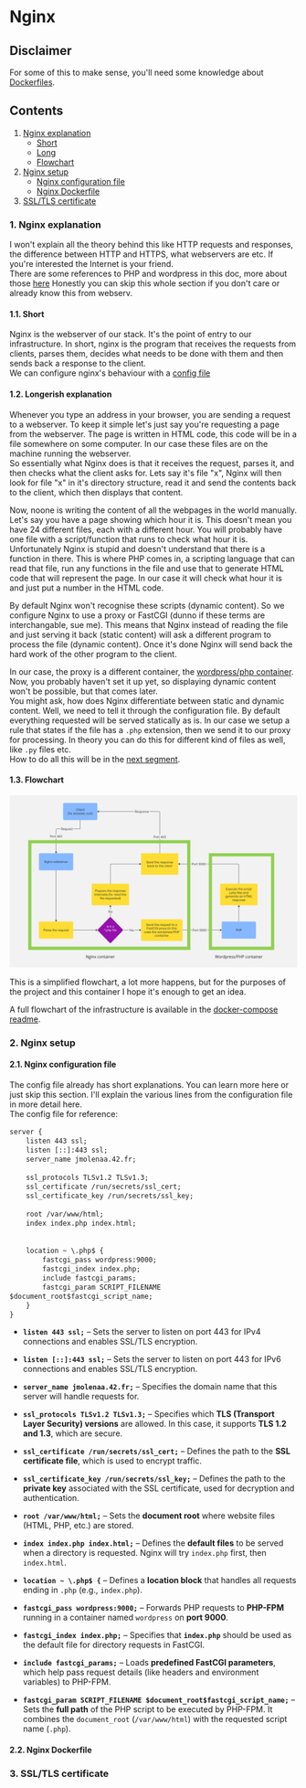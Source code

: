 # Nginx

## Disclaimer

For some of this to make sense, you'll need some knowledge about [Dockerfiles](../README.md).

## Contents

1. [Nginx explanation](#1-nginx-explanation)
	- [Short](#11-short)
	- [Long](#12-longerish-explanation)
	- [Flowchart](#13-flowchart)
2. [Nginx setup](#2-nginx-setup)
	- [Nginx configuration file](#21-nginx-configuration-file)
	- [Nginx Dockerfile](#22-nginx-dockerfile)
3. [SSL/TLS certificate](#3-ssltls-certificate)

### 1. Nginx explanation

I won't explain all the theory behind this like HTTP requests and responses, the difference between HTTP and HTTPS, what webservers are etc. If you're interested the Internet is your friend.  
There are some references to PHP and wordpress in this doc, more about those [here](../wordpress/README.md)
Honestly you can skip this whole section if you don't care or already know this from webserv.

#### 1.1. Short

Nginx is the webserver of our stack. It's the point of entry to our infrastructure. In short, nginx is the program that receives the requests from clients, parses them, decides what needs to be done with them and then sends back a response to the client.  
We can configure nginx's behaviour with a [config file](#21-nginx-configuration-file)

#### 1.2. Longerish explanation

Whenever you type an address in your browser, you are sending a request to a webserver. To keep it simple let's just say you're requesting a page from the webserver. The page is written in HTML code, this code will be in a file somewhere on some computer. In our case these files are on the machine running the webserver.  
So essentially what Nginx does is that it receives the request, parses it, and then checks what the client asks for. Lets say it's file "x", Nginx will then look for file "x" in it's directory structure, read it and send the contents back to the client, which then displays that content.<br>

Now, noone is writing the content of all the webpages in the world manually. Let's say you have a page showing which hour it is. This doesn't mean you have 24 different files, each with a different hour. You will probably have one file with a script/function that runs to check what hour it is.  
Unfortunately Nginx is stupid and doesn't understand that there is a function in there. This is where PHP comes in, a scripting language that can read that file, run any functions in the file and use that to generate HTML code that will represent the page. In our case it will check what hour it is and just put a number in the HTML code.<br>

By default Nginx won't recognise these scripts (dynamic content). So we configure Nginx to use a proxy or FastCGI (dunno if these terms are interchangable, sue me). This means that Nginx instead of reading the file and just serving it back (static content) will ask a different program to process the file (dynamic content). Once it's done Nginx will send back the hard work of the other program to the client.<br>

In our case, the proxy is a different container, the [wordpress/php container](../wordpress/README.md). Now, you probably haven't set it up yet, so displaying dynamic content won't be possible, but that comes later.  
You might ask, how does Nginx differentiate between static and dynamic content. Well, we need to tell it through the configuration file. By default everything requested will be served statically as is. In our case we setup a rule that states if the file has a `.php` extension, then we send it to our proxy for processing. In theory you can do this for different kind of files as well, like `.py` files etc.  
How to do all this will be in the [next segment](#21-nginx-configuration-file).<br>

#### 1.3. Flowchart

![](../../../assets/Nginx_flowchart.jpg)

This is a simplified flowchart, a lot more happens, but for the purposes of the project and this container I hope it's enough to get an idea.<br>

A full flowchart of the infrastructure is available in the [docker-compose readme](../../README.md#flowchart).

### 2. Nginx setup

#### 2.1. Nginx configuration file

The config file already has short explanations. You can learn more here or just skip this section.
I'll explain the various lines from the configuration file in more detail here.  
The config file for reference:
```nginx
server {
	listen 443 ssl;
	listen [::]:443 ssl;
	server_name	jmolenaa.42.fr;
	
	ssl_protocols TLSv1.2 TLSv1.3;
	ssl_certificate /run/secrets/ssl_cert;
	ssl_certificate_key /run/secrets/ssl_key;

	root /var/www/html;
	index index.php index.html;


	location ~ \.php$ {
		fastcgi_pass wordpress:9000;
		fastcgi_index index.php;
		include fastcgi_params;
		fastcgi_param SCRIPT_FILENAME $document_root$fastcgi_script_name;
	}
}
```
- **`listen 443 ssl;`** – Sets the server to listen on port 443 for IPv4 connections and enables SSL/TLS encryption.  
- **`listen [::]:443 ssl;`** – Sets the server to listen on port 443 for IPv6 connections and enables SSL/TLS encryption.
- **`server_name jmolenaa.42.fr;`** – Specifies the domain name that this server will handle requests for.  

- **`ssl_protocols TLSv1.2 TLSv1.3;`** – Specifies which **TLS (Transport Layer Security) versions** are allowed. In this case, it supports **TLS 1.2 and 1.3**, which are secure.  
- **`ssl_certificate /run/secrets/ssl_cert;`** – Defines the path to the **SSL certificate file**, which is used to encrypt traffic.  
- **`ssl_certificate_key /run/secrets/ssl_key;`** – Defines the path to the **private key** associated with the SSL certificate, used for decryption and authentication.  

- **`root /var/www/html;`** – Sets the **document root** where website files (HTML, PHP, etc.) are stored.  
- **`index index.php index.html;`** – Defines the **default files** to be served when a directory is requested. Nginx will try `index.php` first, then `index.html`.  

- **`location ~ \.php$ {`** – Defines a **location block** that handles all requests ending in `.php` (e.g., `index.php`).  
- **`fastcgi_pass wordpress:9000;`** – Forwards PHP requests to **PHP-FPM** running in a container named `wordpress` on **port 9000**.  
- **`fastcgi_index index.php;`** – Specifies that **`index.php`** should be used as the default file for directory requests in FastCGI.  
- **`include fastcgi_params;`** – Loads **predefined FastCGI parameters**, which help pass request details (like headers and environment variables) to PHP-FPM.  
- **`fastcgi_param SCRIPT_FILENAME $document_root$fastcgi_script_name;`** – Sets the **full path** of the PHP script to be executed by PHP-FPM. It combines the `document_root` (`/var/www/html`) with the requested script name (`.php`).  



#### 2.2. Nginx Dockerfile


### 3. SSL/TLS certificate
